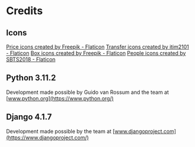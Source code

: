 # Credits

## Icons

[Price icons created by Freepik - Flaticon](https://www.flaticon.com/free-icons/price)
[Transfer icons created by itim2101 - Flaticon](https://www.flaticon.com/free-icons/transfer)
[Box icons created by Freepik - Flaticon](https://www.flaticon.com/free-icons/box)
[People icons created by SBTS2018 - Flaticon](https://www.flaticon.com/free-icons/people)

## Python 3.11.2

Development made possible by Guido van Rossum and the team at [www.python.org](https://www.python.org/)

## Django 4.1.7
				
Development made possible by the team at [www.djangoproject.com](https://www.djangoproject.com/)
